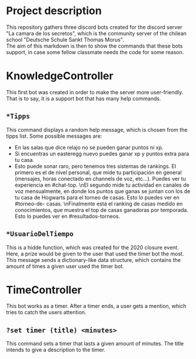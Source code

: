 # Project description
This repository gathers three discord bots created for the discord server "La camara de los secretos", which is the community server of the chilean school "Deutsche Schule Sankt Thomas Morus". 
<br/>
The aim of this markdown is then to show the commands that these bots support, in case some fellow classmate needs the code for some reason. 
<br/>

# KnowledgeController
This first bot was created in order to make the server more user-friendly. That is to say, it is a support bot that has many help commands. 
<br/>
## `*Tipps`
This command displays a random help message, which is chosen from the tipps list. Some possible messages are:
- En las salas que dice relajo no se pueden ganar puntos ni xp. 
- Si encuentras un easteregg nuevo puedes ganar xp y puntos extra para tu casa.
- Esto puede sonar raro, pero tenemos tres sistemas de rankings. El primero es el de nivel personal, que mide tu participación en general (mensajes, horas conectado en channels de voz, etc...). Puedes ver tu experiencia en #chat-top. \nEl segundo mide tu actividad en canales de voz mensualmente, en donde los puntos que ganas se juntan con los de tu casa de Hogwarts para el torneo de casas. Esto lo puedes ver en #torneo-de- casas. \nFinalmente está el ranking de casas medido en conocimientos, que muestra el top de casas ganadoras por temporada. Esto lo puedes ver en #resultados-torneos.

## `*UsuarioDelTiempo`
This is a hidde function, which was created for the 2020 closure event. Here, a prize would be given to the user that used the timer bot the most. This message sends a dictionary-like data structure, which contains the amount of times a given user used the timer bot. 

# TimeController
This bot works as a timer. After a timer ends, a user gets a mention, which tries to catch the users attention. 
## `?set timer (title) <minutes>`
This command sets a timer that lasts a given amount of minutes. The title intends to give a description to the timer. 





